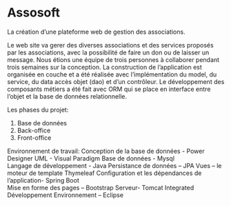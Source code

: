 # Assosoft
La création d’une plateforme web de gestion des associations.

Le web site va gerer des diverses associations et des services proposés par les associations, avec la possibilité de faire un don ou de laisser un message. 
Nous étions une équipe de trois personnes à collaborer pendant trois semaines sur la conception.
La construction de l’application est organisée en couche et a été réalisée avec l’implémentation du model, du service, du data accès objet (dao) et d’un contrôleur. Le développement des composants métiers a été fait avec ORM qui se place en interface entre l’objet et la base de données relationnelle.

Les phases du projet:
1. Base de données 
2. Back-office
3. Front-office 

Environnement de travail:
Conception de la base de données - Power Designer 
UML - Visual Paradigm 
Base de données - Mysql  
Langage de développement - Java
Persistance de données – JPA 
Vues – le moteur de template Thymeleaf 
Configuration et les dépendances de l’application- Spring Boot  
Mise en forme des pages – Bootstrap Serveur- Tomcat
Integrated Développement Environnement – Eclipse
